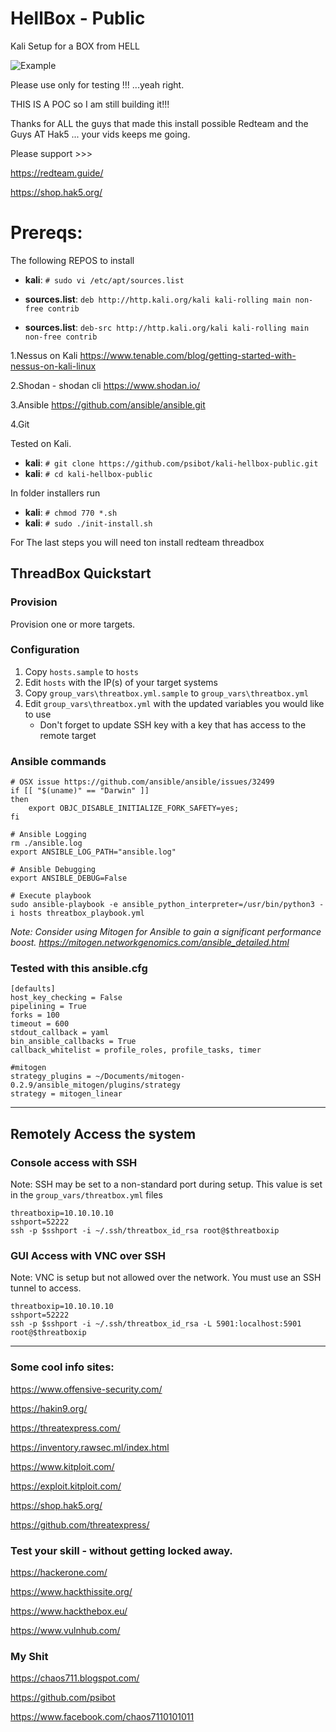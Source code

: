 # HellBox - Public
Kali Setup for a BOX from HELL

![Example](https://imgur.com/FIvxk7U.png)

Please use only for testing !!! ...yeah right.

THIS IS A POC so I am still building it!!!

Thanks for ALL the guys that made this install possible Redteam and the Guys AT Hak5 ... your vids keeps me going.

Please support >>> 

https://redteam.guide/

https://shop.hak5.org/

# Prereqs:


The following REPOS to install 

* **kali**: ```# sudo vi /etc/apt/sources.list  ```

* **sources.list**: ```deb http://http.kali.org/kali kali-rolling main non-free contrib ```
* **sources.list**: ```deb-src http://http.kali.org/kali kali-rolling main non-free contrib ```


 1.Nessus on Kali 
https://www.tenable.com/blog/getting-started-with-nessus-on-kali-linux

 2.Shodan - shodan cli 
https://www.shodan.io/

 3.Ansible
https://github.com/ansible/ansible.git

 4.Git



Tested on Kali.

* **kali**: ```# git clone https://github.com/psibot/kali-hellbox-public.git  ```
* **kali**: ```# cd kali-hellbox-public  ```

In folder installers run 
* **kali**: ```# chmod 770 *.sh   ```
* **kali**: ```# sudo ./init-install.sh   ```

For The last steps you will need ton install redteam threadbox

## ThreadBox Quickstart

### Provision

Provision one or more targets.


### Configuration

1) Copy `hosts.sample` to `hosts`
2) Edit `hosts` with the IP(s) of your target systems
3) Copy `group_vars\threatbox.yml.sample` to `group_vars\threatbox.yml`
4) Edit `group_vars\threatbox.yml` with the updated variables you would like to use
   - Don't forget to update SSH key with a key that has access to the remote target

### Ansible commands

```
# OSX issue https://github.com/ansible/ansible/issues/32499
if [[ "$(uname)" == "Darwin" ]]
then
    export OBJC_DISABLE_INITIALIZE_FORK_SAFETY=yes;
fi

# Ansible Logging
rm ./ansible.log
export ANSIBLE_LOG_PATH="ansible.log"

# Ansible Debugging
export ANSIBLE_DEBUG=False

# Execute playbook
sudo ansible-playbook -e ansible_python_interpreter=/usr/bin/python3 -i hosts threatbox_playbook.yml 
```

*Note: Consider using Mitogen for Ansible to gain a significant performance boost. https://mitogen.networkgenomics.com/ansible_detailed.html*

### Tested with this ansible.cfg

```
[defaults]
host_key_checking = False
pipelining = True
forks = 100
timeout = 600
stdout_callback = yaml
bin_ansible_callbacks = True
callback_whitelist = profile_roles, profile_tasks, timer

#mitogen
strategy_plugins = ~/Documents/mitogen-0.2.9/ansible_mitogen/plugins/strategy
strategy = mitogen_linear
```

------------------------------------
## Remotely Access the system

### Console access with SSH

Note: SSH may be set to a non-standard port during setup. This value is set in the `group_vars/threatbox.yml` files

```
threatboxip=10.10.10.10
sshport=52222
ssh -p $sshport -i ~/.ssh/threatbox_id_rsa root@$threatboxip
```

### GUI Access with VNC over SSH

Note: VNC is setup but not allowed over the network. You must use an SSH tunnel to access.

```
threatboxip=10.10.10.10
sshport=52222
ssh -p $sshport -i ~/.ssh/threatbox_id_rsa -L 5901:localhost:5901 root@$threatboxip
```
------------------------------------

### Some cool info sites:

https://www.offensive-security.com/

https://hakin9.org/

https://threatexpress.com/

https://inventory.rawsec.ml/index.html

https://www.kitploit.com/

https://exploit.kitploit.com/

https://shop.hak5.org/

https://github.com/threatexpress/



### Test your skill - without getting locked away.

https://hackerone.com/

https://www.hackthissite.org/

https://www.hackthebox.eu/

https://www.vulnhub.com/


### My Shit 

https://chaos711.blogspot.com/ 

https://github.com/psibot

https://www.facebook.com/chaos7110101011
